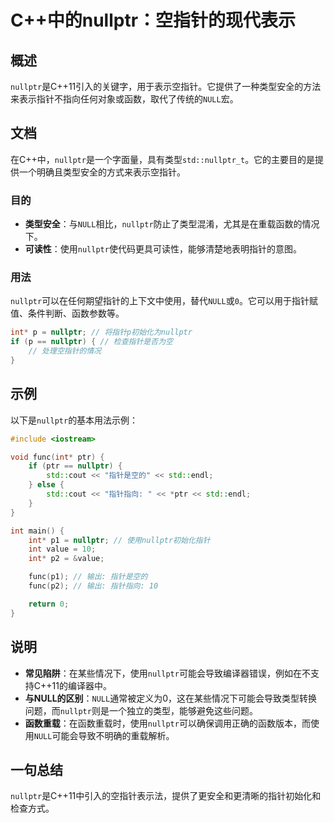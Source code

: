 <!--
Meta Description: # C++中的nullptr：空指针的现代表示 ## 概述 `nullptr`是C++11引入的关键字，用于表示空指针。它提供了一种类型安全的方法来表示指针不指向任何对象或函数，取代了传统的`NULL`宏。 ## 文档 在C++中，`nullptr`是一个字面量，具有类型`std::nullptr_...
Meta Keywords: nullptr, int, null, std, func
-->

# C++中的nullptr：空指针的现代表示

## 概述
`nullptr`是C++11引入的关键字，用于表示空指针。它提供了一种类型安全的方法来表示指针不指向任何对象或函数，取代了传统的`NULL`宏。

## 文档
在C++中，`nullptr`是一个字面量，具有类型`std::nullptr_t`。它的主要目的是提供一个明确且类型安全的方式来表示空指针。

### 目的
- **类型安全**：与`NULL`相比，`nullptr`防止了类型混淆，尤其是在重载函数的情况下。
- **可读性**：使用`nullptr`使代码更具可读性，能够清楚地表明指针的意图。

### 用法
`nullptr`可以在任何期望指针的上下文中使用，替代`NULL`或`0`。它可以用于指针赋值、条件判断、函数参数等。

```cpp
int* p = nullptr; // 将指针p初始化为nullptr
if (p == nullptr) { // 检查指针是否为空
    // 处理空指针的情况
}
```

## 示例
以下是`nullptr`的基本用法示例：

```cpp
#include <iostream>

void func(int* ptr) {
    if (ptr == nullptr) {
        std::cout << "指针是空的" << std::endl;
    } else {
        std::cout << "指针指向: " << *ptr << std::endl;
    }
}

int main() {
    int* p1 = nullptr; // 使用nullptr初始化指针
    int value = 10;
    int* p2 = &value;

    func(p1); // 输出: 指针是空的
    func(p2); // 输出: 指针指向: 10

    return 0;
}
```

## 说明
- **常见陷阱**：在某些情况下，使用`nullptr`可能会导致编译器错误，例如在不支持C++11的编译器中。
- **与NULL的区别**：`NULL`通常被定义为0，这在某些情况下可能会导致类型转换问题，而`nullptr`则是一个独立的类型，能够避免这些问题。
- **函数重载**：在函数重载时，使用`nullptr`可以确保调用正确的函数版本，而使用`NULL`可能会导致不明确的重载解析。

## 一句总结
`nullptr`是C++11中引入的空指针表示法，提供了更安全和更清晰的指针初始化和检查方式。